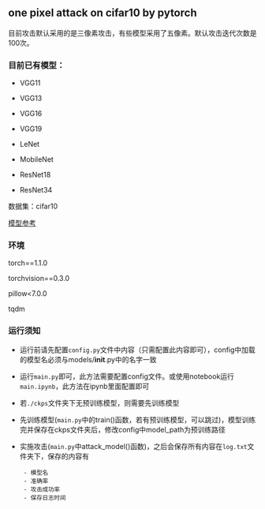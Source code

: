 ## one pixel attack on cifar10 by pytorch

目前攻击默认采用的是三像素攻击，有些模型采用了五像素。默认攻击迭代次数是100次。

### 目前已有模型：

- VGG11

- VGG13

- VGG16

- VGG19

- LeNet

- MobileNet

- ResNet18

- ResNet34


数据集：cifar10

[模型参考](https://github.com/kuangliu/pytorch-cifar)

### 环境

torch==1.1.0

torchvision==0.3.0

pillow<7.0.0

tqdm

### 运行须知

- 运行前请先配置`config.py`文件中内容（只需配置此内容即可），config中加载的模型名必须与models/__init__.py中的名字一致

- 运行`main.py`即可，此方法需要配置config文件。或使用notebook运行`main.ipynb`，此方法在ipynb里面配置即可

- 若`./ckps`文件夹下无预训练模型，则需要先训练模型

- 先训练模型(`main.py`中的train()函数，若有预训练模型，可以跳过)，模型训练完并保存在ckps文件夹后，修改config中model_path为预训练路径

- 实施攻击(`main.py`中attack_model()函数)，之后会保存所有内容在`log.txt`文件夹下，保存的内容有
       
       - 模型名
       - 准确率
       - 攻击成功率
       - 保存日志时间
